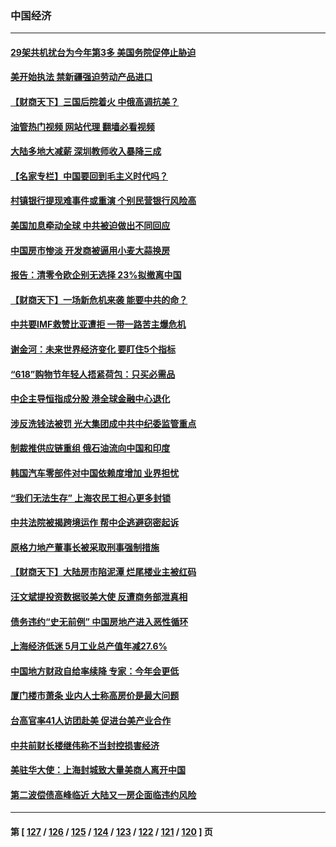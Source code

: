 ### 中国经济
---
#### [29架共机扰台为今年第3多 美国务院促停止胁迫](../../pages/ncid283/n13764254.md?06221245) 
#### [美开始执法 禁新疆强迫劳动产品进口](../../pages/ncid283/n13764649.md?06221245) 
#### [【财商天下】三国后院着火 中俄高调抗美？](../../pages/ncid283/n13764528.md?06221245) 
#### [油管热门视频 网站代理 翻墙必看视频](http://209.222.30.114:81/youtube.html?06221245)
#### [大陆多地大减薪 深圳教师收入暴降三成](../../pages/ncid283/n13764338.md?06221245) 
#### [【名家专栏】中国要回到毛主义时代吗？](../../pages/ncid283/n13764319.md?06221245) 
#### [村镇银行提现难事件或重演 个别民营银行风险高](../../pages/ncid283/n13764495.md?06221245) 
#### [美国加息牵动全球 中共被迫做出不同回应](../../pages/ncid283/n13764465.md?06221245) 
#### [中国房市惨淡 开发商被逼用小麦大蒜换房](../../pages/ncid283/n13764286.md?06221245) 
#### [报告：清零令欧企别无选择 23%拟撤离中国](../../pages/ncid283/n13763687.md?06221245) 
#### [【财商天下】一场新危机来袭 能要中共的命？](../../pages/ncid283/n13763617.md?06221245) 
#### [中共要IMF救赞比亚遭拒 一带一路苦主爆危机](../../pages/ncid283/n13763407.md?06221245) 
#### [谢金河：未来世界经济变化 要盯住5个指标](../../pages/ncid283/n13763396.md?06221245) 
#### [“618”购物节年轻人捂紧荷包：只买必需品](../../pages/ncid283/n13763064.md?06221245) 
#### [中企主导恒指成分股 港全球金融中心退化](../../pages/ncid283/n13763111.md?06221245) 
#### [涉反洗钱法被罚 光大集团成中共中纪委监管重点](../../pages/ncid283/n13762920.md?06221245) 
#### [制裁推供应链重组 俄石油流向中国和印度](../../pages/ncid283/n13762897.md?06221245) 
#### [韩国汽车零部件对中国依赖度增加 业界担忧](../../pages/ncid283/n13762855.md?06221245) 
#### [“我们无法生存” 上海农民工担心更多封锁](../../pages/ncid283/n13762021.md?06221245) 
#### [中共法院被揭跨境运作 帮中企逃避窃密起诉](../../pages/ncid283/n13761140.md?06221245) 
#### [原格力地产董事长被采取刑事强制措施](../../pages/ncid283/n13762065.md?06221245) 
#### [【财商天下】大陆房市陷泥潭 烂尾楼业主被红码](../../pages/ncid283/n13761890.md?06221245) 
#### [汪文斌提投资数据驳美大使 反遭商务部泄真相](../../pages/ncid283/n13761701.md?06221245) 
#### [债务违约“史无前例” 中国房地产进入恶性循环](../../pages/ncid283/n13761873.md?06221245) 
#### [上海经济低迷 5月工业总产值年减27.6%](../../pages/ncid283/n13761704.md?06221245) 
#### [中国地方财政自给率续降 专家：今年会更低](../../pages/ncid283/n13761613.md?06221245) 
#### [厦门楼市萧条 业内人士称高房价是最大问题](../../pages/ncid283/n13761438.md?06221245) 
#### [台高官率41人访团赴美 促进台美产业合作](../../pages/ncid283/n13761432.md?06221245) 
#### [中共前财长楼继伟称不当封控损害经济](../../pages/ncid283/n13761368.md?06221245) 
#### [美驻华大使：上海封城致大量美商人离开中国](../../pages/ncid283/n13761148.md?06221245) 
#### [第二波偿债高峰临近 大陆又一房企面临违约风险](../../pages/ncid283/n13761177.md?06221245) 

---
#### 第 [ [127](./127.md?06221245) / [126](./126.md?06221245) / [125](./125.md?06221245) / [124](./124.md?06221245) / [123](./123.md?06221245) / [122](./122.md?06221245) / [121](./121.md?06221245) / [120](./120.md?06221245) ] 页
